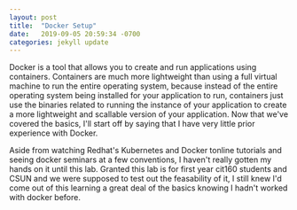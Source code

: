 ```yaml
---
layout: post
title:  "Docker Setup"
date:   2019-09-05 20:59:34 -0700
categories: jekyll update
---
```

 
 Docker is a tool that allows you to create and run applications using containers. Containers are much more lightweight than using a 
full virtual machine to run the entire operating system, because instead of the entire operating system being installed for your application to run, 
containers just use the binaries related to running the instance of your application to create a more lightweight 
and scallable version of your application.  Now that we've covered the basics, I'll start off by saying that I have very little prior experience with Docker.

Aside from watching Redhat's Kubernetes and Docker tonline tutorials and seeing docker seminars at a few conventions, I haven't really gotten my hands
on it until this lab.  Granted this lab is for first year cit160 students and CSUN and we were supposed to test out the feasability of it, I still knew I'd come out
of this learning a great deal of the basics knowing I hadn't worked with docker before.